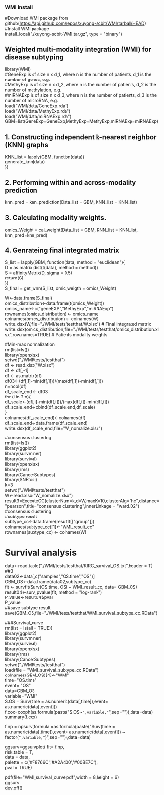 ### WMI install
#Download WMI package from github(https://api.github.com/repos/xuyong-scbit/WMI/tarball/HEAD) 
#Install WMI package   
install_local("./xuyong-scbit-WMI.tar.gz", type = "binary")        


## Weighted multi-modality integration (WMI) for disease subtyping
library(WMI)    
#GeneExp is of size n x d_1, where n is the number of patients, d_1 is the number of genes, e.g.   
#MethyExp is of size n x d_2, where n is the number of patients, d_2 is the number of methylation, e.g.     
#miRNAExp is of size n x d_3, where n is the number of patients, d_3 is the number of microRNA, e.g.     
load("WMI/data/GeneExp.rda")         
load("WMI/data/MethyExp.rda")       
load("WMI/data/miRNAExp.rda")       
GBM=list(GeneExp=GeneExp,MethyExp=MethyExp,miRNAExp=miRNAExp)        

## 1. Constructing independent k-nearest neighbor (KNN) graphs    
KNN_list = lapply(GBM, function(data){    
  generate_knn(data)    
})     

## 2. Performing within and across-modality prediction     
knn_pred = knn_prediction(Data_list = GBM, KNN_list = KNN_list)     

## 3. Calculating modality weights.    
omics_Weight = cal_weight(Data_list = GBM, KNN_list = KNN_list, knn_pred=knn_pred)    

## 4. Genrateing final integrated matrix    
S_list = lapply(GBM, function(data, method = "euclidean"){   
  D = as.matrix(dist(t(data), method = method))   
  S = affinityMatrix(D, sigma = 0.5)     
  return(S)    
})    
S_final = get_wnn(S_list, omic_weigth = omics_Weight)     

W<-data.frame(S_final)    
omics_distribution<-data.frame(t(omics_Weight))    
omics_name<-c("geneEXP","MethyExp","miRNAExp")                      
rownames(omics_distribution) <- omics_name    
colnames(omics_distribution) <- colnames(W)     
write.xlsx(W,file="./WMI/tests/testthat/W.xlsx")                    # Final integrated matrix     
write.xlsx(omics_distribution,file="./WMI/tests/testthat/omics_distribution.xlsx",row.names=TRUE)  # Patients modality weights     


#Min-max normalization    
rm(list=ls())    
library(openxlsx)    
setwd("./WMI/tests/testthat")             
df <- read.xlsx("W.xlsx")    
df <- df[,-1]    
df <- as.matrix(df)    
df03<-(df[,1]-min(df[,1]))/(max(df[,1])-min(df[,1]))     
n=ncol(df)     
df_scale_end <- df03    
for (i in 2:n){     
  df_scale<-(df[,i]-min(df[,i]))/(max(df[,i])-min(df[,i]))     
  df_scale_end<-cbind(df_scale_end,df_scale)      
}      
colnames(df_scale_end)<-colnames(df)     
df_scale_end<-data.frame(df_scale_end)    
write.xlsx(df_scale_end,file="W_nomalize.xlsx")        



#consensus clustering           
rm(list=ls())      
library(ggplot2)   
library(survminer)   
library(survival)   
library(openxlsx)   
library(rms)    
library(CancerSubtypes)    
library(SNFtool)    
k=3    
setwd("./WMI/tests/testthat")         
W<-read.xlsx("W_nomalize.xlsx")     
result3=ExecuteCC(clusterNum=k,d=W,maxK=10,clusterAlg="hc",distance="pearson",title="consensus clustering",innerLinkage = "ward.D2")   #consensus clustering    
#subtype result    
subtype_cc<-data.frame(result3[["group"]])                
colnames(subtype_cc)[1]<-"WMI_result_cc"               
rownames(subtype_cc) <- colnames(W)                     
# Survival analysis       
data<-read.table("./WMI/tests/testthat/KIRC_survival_OS.txt",header = T) ##3     
data02<-data[,c("samples","OS.time","OS")]    
GBM_OS<-data.frame(data02,subtype_cc)    
fit <- survfit(Surv(OS.time, OS) ~ WMI_result_cc, data= GBM_OS)       
result04<-surv_pvalue(fit, method = "log-rank")    
P_value<-result04$pval    
P_value    
##save subtype result    
save(GBM_OS,file="./WMI/tests/testthat/WMI_survival_subtype_cc.RData")      



###Survival_curve    
rm(list = ls(all = TRUE))      
library(ggplot2)     
library(survminer)    
library(survival)   
library(openxlsx)   
library(rms)   
library(CancerSubtypes)   
setwd("./WMI/tests/testthat")   
load(file = "WMI_survival_subtype_cc.RData")   
colnames(GBM_OS)[4]<-"WMI"   
time="OS.time"     
event= "OS"   
data=GBM_OS  
variable="WMI"   
S.OS = Surv(time = as.numeric(data[,time]),event= as.numeric(data[,event]))    
f.cox=coxph(as.formula(paste("S.OS~`",variable,"`",sep="")),data=data)   
summary(f.cox)    


f.np = npsurv(formula =as.formula(paste("Surv(time = as.numeric(data[,time]),event= as.numeric(data[,event])) ~ factor(`",variable,"`)",sep="")),data=data)   

ggsurv=ggsurvplot( fit= f.np,  
                   risk.table = T,  
                   data = data,  
                   palette = c('#F8766C','#A2A400','#00BE7C'),  
                   pval = TRUE)  

pdf(file="WMI_survival_curve.pdf",width = 8,height = 6)   
ggsurv   
dev.off()   






